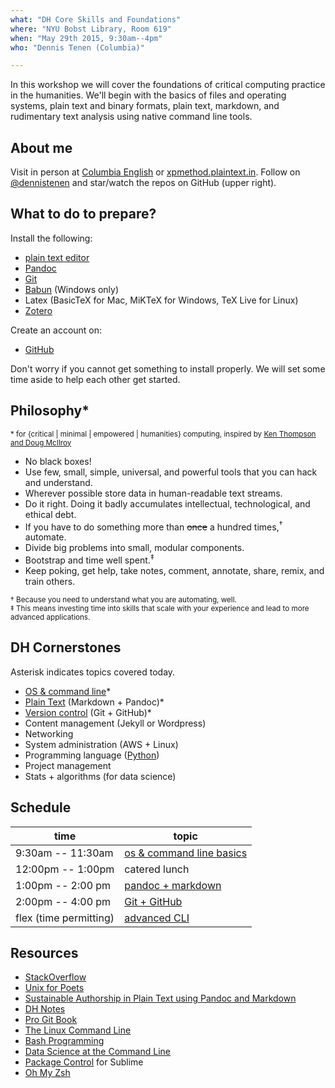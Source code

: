 ```yaml
---
what: "DH Core Skills and Foundations"
where: "NYU Bobst Library, Room 619"
when: "May 29th 2015, 9:30am--4pm"
who: "Dennis Tenen (Columbia)"

---
```


In this workshop we will cover the foundations of critical computing practice
in the humanities. We'll begin with the basics of files and operating systems,
plain text and binary formats, plain text, markdown, and rudimentary text
analysis using native command line tools.

## About me

Visit in person at [Columbia
English](http://english.columbia.edu/people/profile/453) or
[xpmethod.plaintext.in](http://xpmethod.plaintext.in/strains.html). Follow on
[@dennistenen](https://twitter.com/dennistenen) and star/watch the repos on
GitHub (upper right).

## What to do to prepare?

Install the following:

- [plain text editor](http://www.sublimetext.com/2)
- [Pandoc](http://pandoc.org/installing.html)
- [Git](https://help.github.com/articles/set-up-git/)
- [Babun](http://babun.github.io/) (Windows only)
- Latex (BasicTeX for Mac, MiKTeX for Windows, TeX Live for Linux)
- [Zotero](https://www.zotero.org/)

Create an account on:

- [GitHub](https://github.com)

Don't worry if you cannot get something to install properly. We will set some
time aside to help each other get started.

## Philosophy\*
<sup>* for {critical | minimal | empowered | humanities} computing, inspired by [Ken Thompson and Doug
McIlroy](http://www.faqs.org/docs/artu/ch01s06.html)</sup>

- No black boxes!
- Use few, small, simple, universal, and powerful tools that you can hack and
  understand.
- Wherever possible store data in human-readable text streams.
- Do it right. Doing it badly accumulates intellectual, technological, and
  ethical debt.
- If you have to do something more than ~~once~~ a hundred times,<sup>†</sup>
  automate.
- Divide big problems into small, modular components.
- Bootstrap and time well spent.<sup>‡</sup>
- Keep poking, get help, take notes, comment, annotate, share, remix, and train
  others.

<sub>† Because you need to understand what you are automating, well.</sub>  
<sub>‡ This means investing time into skills that scale with your
experience and lead to more advanced applications.</sub>

## DH Cornerstones

Asterisk indicates topics covered today.

- [OS & command line](https://github.com/denten/dhnotes/blob/master/cli-basics.md)\*
- [Plain Text](http://programminghistorian.org/lessons/sustainable-authorship-in-plain-text-using-pandoc-and-markdown) (Markdown + Pandoc)\*
- [Version control](https://github.com/denten/dhnotes/wiki/github-workflow) (Git + GitHub)\*
- Content management (Jekyll or Wordpress)
- Networking
- System administration (AWS + Linux)
- Programming language ([Python][1])
- Project management
- Stats + algorithms (for data science)

[1]: https://github.com/denten/dhnotes/blob/master/python/python.md
## Schedule

 time                  | topic
-----------------------|---------------------
9:30am -- 11:30am      | [os & command line basics](https://github.com/denten/dhnotes/blob/master/cli-basics.md)
12:00pm -- 1:00pm      | catered lunch
1:00pm -- 2:00 pm      | [pandoc + markdown](http://programminghistorian.org/lessons/sustainable-authorship-in-plain-text-using-pandoc-and-markdown)
2:00pm -- 4:00 pm      | [Git + GitHub](https://github.com/denten/dhnotes/wiki/github-workflow)
flex (time permitting) | [advanced CLI](https://github.com/denten/dhnotes/wiki/cli-basics)

## Resources

- [StackOverflow](http://stackoverflow.com/)
- [Unix for Poets](http://doc.cat-v.org/unix/for-poets/)
- [Sustainable Authorship in Plain Text using Pandoc and Markdown](http://programminghistorian.org/lessons/sustainable-authorship-in-plain-text-using-pandoc-and-markdown.html)
- [DH Notes](https://github.com/denten/dhnotes/wiki)
- [Pro Git Book](https://progit.org/)
- [The Linux Command Line](http://linuxcommand.org/tlcl.php)
- [Bash Programming](http://tldp.org/HOWTO/Bash-Prog-Intro-HOWTO.html)
- [Data Science at the Command Line](http://datascienceatthecommandline.com/)
- [Package Control](https://packagecontrol.io/) for Sublime
- [Oh My Zsh](https://github.com/robbyrussell/oh-my-zsh)
